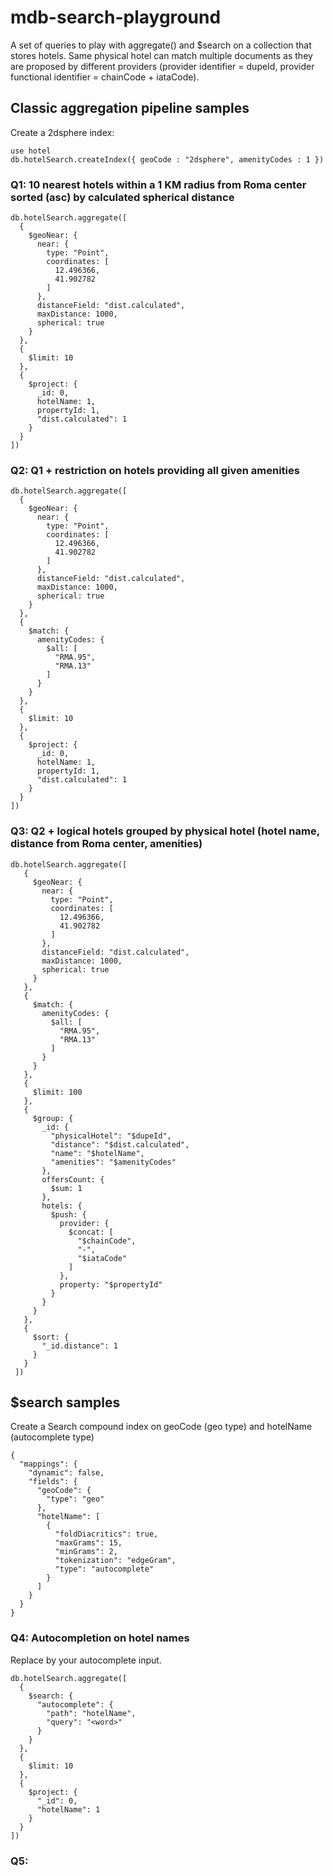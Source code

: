 
# mdb-search-playground

A set of queries to play with aggregate() and $search on a collection that stores hotels.
Same physical hotel can match multiple documents as they are proposed by different providers (provider identifier = dupeId, provider functional identifier = chainCode + iataCode).

## Classic aggregation pipeline samples

Create a 2dsphere index:

```
use hotel
db.hotelSearch.createIndex({ geoCode : "2dsphere", amenityCodes : 1 })
```

### Q1: 10 nearest hotels within a 1 KM radius from Roma center sorted (asc) by calculated spherical distance 

```
db.hotelSearch.aggregate([
  {
    $geoNear: {
      near: {
        type: "Point",
        coordinates: [
          12.496366,
          41.902782
        ]
      },
      distanceField: "dist.calculated",
      maxDistance: 1000,
      spherical: true
    }
  },
  {
    $limit: 10
  },
  {
    $project: {
      _id: 0,
      hotelName: 1,
      propertyId: 1,
      "dist.calculated": 1
    }
  }
])
```

### Q2: Q1 + restriction on hotels providing all given amenities

```
db.hotelSearch.aggregate([
  {
    $geoNear: {
      near: {
        type: "Point",
        coordinates: [
          12.496366,
          41.902782
        ]
      },
      distanceField: "dist.calculated",
      maxDistance: 1000,
      spherical: true
    }
  },
  {
    $match: {
      amenityCodes: {
        $all: [
          "RMA.95",
          "RMA.13"
        ]
      }
    }
  },
  {
    $limit: 10
  },
  {
    $project: {
      _id: 0,
      hotelName: 1,
      propertyId: 1,
      "dist.calculated": 1
    }
  }
])
```

### Q3: Q2 + logical hotels grouped by physical hotel (hotel name, distance from Roma center, amenities)

```
db.hotelSearch.aggregate([
   {
     $geoNear: {
       near: {
         type: "Point",
         coordinates: [
           12.496366,
           41.902782
         ]
       },
       distanceField: "dist.calculated",
       maxDistance: 1000,
       spherical: true
     }
   },
   {
     $match: {
       amenityCodes: {
         $all: [
           "RMA.95",
           "RMA.13"
         ]
       }
     }
   },
   {
     $limit: 100
   },
   {
     $group: {
       _id: {
         "physicalHotel": "$dupeId",
         "distance": "$dist.calculated",
         "name": "$hotelName",
         "amenities": "$amenityCodes"
       },
       offersCount: {
         $sum: 1
       },
       hotels: {
         $push: {
           provider: {
             $concat: [
               "$chainCode",
               "-",
               "$iataCode"
             ]
           },
           property: "$propertyId"
         }
       }
     }
   },
   {
     $sort: {
       "_id.distance": 1
     }
   }
 ])
 ```

## $search samples

Create a Search compound index on geoCode (geo type) and hotelName (autocomplete type)

```
{
  "mappings": {
    "dynamic": false,
    "fields": {
      "geoCode": {
        "type": "geo"
      },
      "hotelName": [
        {
          "foldDiacritics": true,
          "maxGrams": 15,
          "minGrams": 2,
          "tokenization": "edgeGram",
          "type": "autocomplete"
        }
      ]
    }
  }
}
```

### Q4: Autocompletion on hotel names

Replace <word> by your autocomplete input.

```
db.hotelSearch.aggregate([
  {
    $search: {
      "autocomplete": {
        "path": "hotelName",
        "query": "<word>"
      }
    }
  },
  {
    $limit: 10
  },
  {
    $project: {
      "_id": 0,
      "hotelName": 1
    }
  }
])
```

### Q5: 
